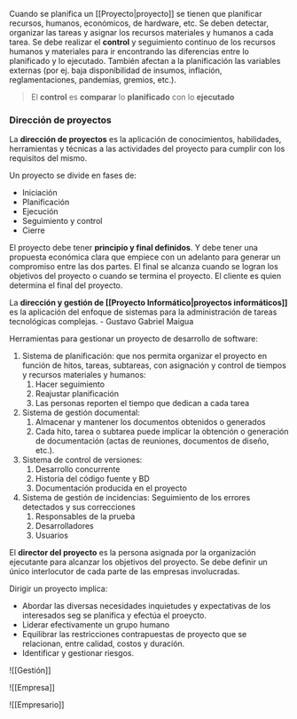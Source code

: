 Cuando se planifica un [[Proyecto|proyecto]] se tienen que planificar recursos, humanos, económicos, de hardware, etc. Se deben detectar, organizar las tareas y asignar los recursos materiales y humanos a cada tarea.  Se debe realizar el **control** y seguimiento continuo de los recursos humanos y materiales para ir encontrando las diferencias entre lo planificado y lo ejecutado. También afectan a la planificación las variables externas (por ej. baja disponibilidad de insumos, inflación, reglamentaciones, pandemias, gremios, etc.).

> El **control** es **comparar** lo **planificado** con lo **ejecutado**

### Dirección de proyectos
La **dirección de proyectos** es la aplicación de conocimientos, habilidades, herramientas y técnicas a las actividades del proyecto para cumplir con los requisitos del mismo.

Un proyecto se divide en fases de:
- Iniciación
- Planificación
- Ejecución
- Seguimiento y control
- Cierre

El proyecto debe tener **principio y final definidos**. Y debe tener una propuesta económica clara que empiece con un adelanto para generar un compromiso entre las dos partes. El final se alcanza cuando se logran los objetivos del proyecto o cuando se termina el proyecto. El cliente es quien determina el final del proyecto.

La **dirección y gestión de [[Proyecto Informático|proyectos informáticos]]** es la aplicación del enfoque de sistemas para la administración de tareas tecnológicas complejas. - Gustavo Gabriel Maigua

Herramientas para gestionar un proyecto de desarrollo de software:
1. Sistema de planificación: que nos permita organizar el proyecto en función de hitos, tareas, subtareas, con asignación y control de tiempos y recursos materiales y humanos:
	1. Hacer seguimiento
	2. Reajustar planificación
	3. Las personas reporten el tiempo que dedican a cada tarea
2. Sistema de gestión documental:
	1. Almacenar y mantener los documentos obtenidos o generados
	2. Cada hito, tarea o subtarea puede implicar la obtención o generación de documentación (actas de reuniones, documentos de diseño, etc.).
3. Sistema de control de versiones:
	1. Desarrollo concurrente 
	2. Historia del código fuente y BD
	3. Documentación producida en el proyecto
4. Sistema de gestión de incidencias: Seguimiento de los errores detectados y sus correcciones
	1. Responsables de la prueba
	2. Desarrolladores
	3. Usuarios

El **director del proyecto** es la persona asignada por la organización ejecutante para alcanzar los objetivos del proyecto. Se debe definir un único interlocutor de cada parte de las empresas involucradas.

Dirigir un proyecto implica:
- Abordar las diversas necesidades inquietudes y expectativas de los interesados seg se planifica y efectúa el proeycto.
- Liderar efectivamente un grupo humano
- Equilibrar las restricciones contrapuestas de proyecto que se relacionan, entre calidad, costos y duración.
- Identificar y gestionar riesgos.

![[Gestión]]

![[Empresa]]

![[Empresario]]
